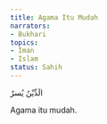 ```yaml
---
title: Agama Itu Mudah
narrators:
- Bukhari
topics:
- Iman
- Islam
status: Sahih
---
```


<p lang="ar">الَدِّيْنُ يُسرٌ</p>

Agama itu mudah.
